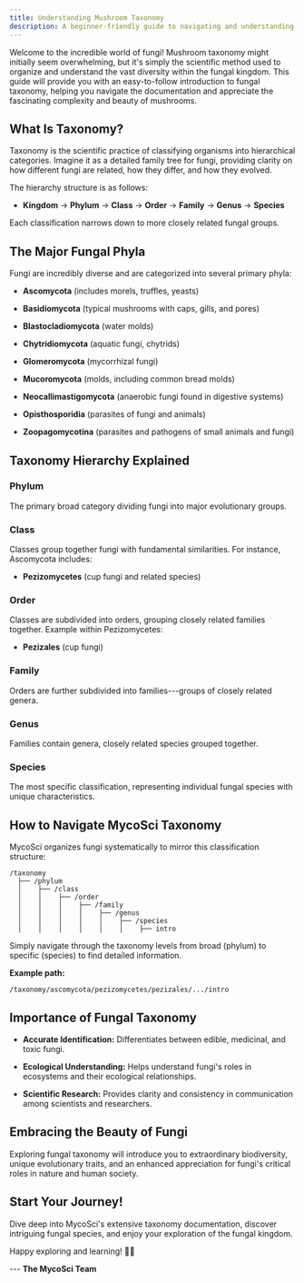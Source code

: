 ```yaml
---
title: Understanding Mushroom Taxonomy 
description: A beginner-friendly guide to navigating and understanding mushroom taxonomy on MycoSci.
---
```


Welcome to the incredible world of fungi! Mushroom taxonomy might initially seem overwhelming, but it's simply the scientific method used to organize and understand the vast diversity within the fungal kingdom. This guide will provide you with an easy-to-follow introduction to fungal taxonomy, helping you navigate the documentation and appreciate the fascinating complexity and beauty of mushrooms.

What Is Taxonomy?
-----------------

Taxonomy is the scientific practice of classifying organisms into hierarchical categories. Imagine it as a detailed family tree for fungi, providing clarity on how different fungi are related, how they differ, and how they evolved.

The hierarchy structure is as follows:

-   **Kingdom** → **Phylum** → **Class** → **Order** → **Family** → **Genus** → **Species**

Each classification narrows down to more closely related fungal groups.

The Major Fungal Phyla
----------------------

Fungi are incredibly diverse and are categorized into several primary phyla:

-   **Ascomycota** (includes morels, truffles, yeasts)

-   **Basidiomycota** (typical mushrooms with caps, gills, and pores)

-   **Blastocladiomycota** (water molds)

-   **Chytridiomycota** (aquatic fungi, chytrids)

-   **Glomeromycota** (mycorrhizal fungi)

-   **Mucoromycota** (molds, including common bread molds)

-   **Neocallimastigomycota** (anaerobic fungi found in digestive systems)

-   **Opisthosporidia** (parasites of fungi and animals)

-   **Zoopagomycotina** (parasites and pathogens of small animals and fungi)

Taxonomy Hierarchy Explained
----------------------------

### Phylum

The primary broad category dividing fungi into major evolutionary groups.

### Class

Classes group together fungi with fundamental similarities. For instance, Ascomycota includes:

-   **Pezizomycetes** (cup fungi and related species)

### Order

Classes are subdivided into orders, grouping closely related families together. Example within Pezizomycetes:

-   **Pezizales** (cup fungi)

### Family

Orders are further subdivided into families---groups of closely related genera.

### Genus

Families contain genera, closely related species grouped together.

### Species

The most specific classification, representing individual fungal species with unique characteristics.

How to Navigate MycoSci Taxonomy
--------------------------------

MycoSci organizes fungi systematically to mirror this classification structure:

```
/taxonomy
  ├── /phylum
  │    ├── /class
  │    │    ├── /order
  │    │    │    ├── /family
  │    │    │    │    ├── /genus
  │    │    │    │    │    ├── /species
  │    │    │    │    │    │    ├── intro
```

Simply navigate through the taxonomy levels from broad (phylum) to specific (species) to find detailed information.

**Example path:**

```
/taxonomy/ascomycota/pezizomycetes/pezizales/.../intro
```

Importance of Fungal Taxonomy
-----------------------------

-   **Accurate Identification:** Differentiates between edible, medicinal, and toxic fungi.

-   **Ecological Understanding:** Helps understand fungi's roles in ecosystems and their ecological relationships.

-   **Scientific Research:** Provides clarity and consistency in communication among scientists and researchers.

Embracing the Beauty of Fungi
-----------------------------

Exploring fungal taxonomy will introduce you to extraordinary biodiversity, unique evolutionary traits, and an enhanced appreciation for fungi's critical roles in nature and human society.

Start Your Journey!
-------------------

Dive deep into MycoSci's extensive taxonomy documentation, discover intriguing fungal species, and enjoy your exploration of the fungal kingdom.

Happy exploring and learning! 🍄🌿

--- **The MycoSci Team**